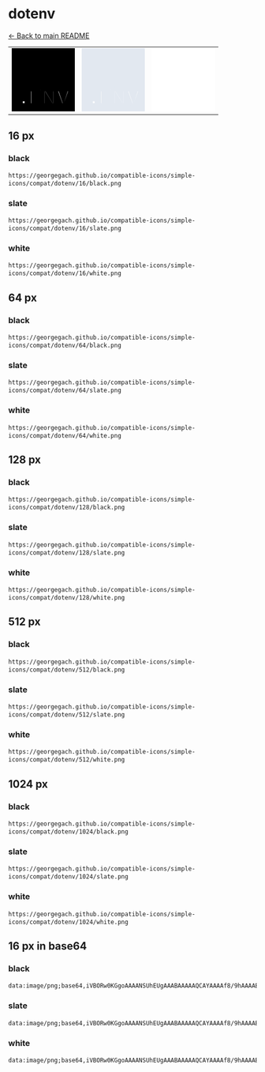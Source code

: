 # dotenv

[← Back to main README](../../README.md)

<table><tr>
  <td><img src="./128/black.png" width="128" alt="dotenv black icon" /></td>
  <td><img src="./128/slate.png" width="128" alt="dotenv slate icon" /></td>
  <td><img src="./128/white.png" width="128" alt="dotenv white icon" /></td>
</tr></table>

## 16 px

### black
```
https://georgegach.github.io/compatible-icons/simple-icons/compat/dotenv/16/black.png
```

### slate
```
https://georgegach.github.io/compatible-icons/simple-icons/compat/dotenv/16/slate.png
```

### white
```
https://georgegach.github.io/compatible-icons/simple-icons/compat/dotenv/16/white.png
```

## 64 px

### black
```
https://georgegach.github.io/compatible-icons/simple-icons/compat/dotenv/64/black.png
```

### slate
```
https://georgegach.github.io/compatible-icons/simple-icons/compat/dotenv/64/slate.png
```

### white
```
https://georgegach.github.io/compatible-icons/simple-icons/compat/dotenv/64/white.png
```

## 128 px

### black
```
https://georgegach.github.io/compatible-icons/simple-icons/compat/dotenv/128/black.png
```

### slate
```
https://georgegach.github.io/compatible-icons/simple-icons/compat/dotenv/128/slate.png
```

### white
```
https://georgegach.github.io/compatible-icons/simple-icons/compat/dotenv/128/white.png
```

## 512 px

### black
```
https://georgegach.github.io/compatible-icons/simple-icons/compat/dotenv/512/black.png
```

### slate
```
https://georgegach.github.io/compatible-icons/simple-icons/compat/dotenv/512/slate.png
```

### white
```
https://georgegach.github.io/compatible-icons/simple-icons/compat/dotenv/512/white.png
```

## 1024 px

### black
```
https://georgegach.github.io/compatible-icons/simple-icons/compat/dotenv/1024/black.png
```

### slate
```
https://georgegach.github.io/compatible-icons/simple-icons/compat/dotenv/1024/slate.png
```

### white
```
https://georgegach.github.io/compatible-icons/simple-icons/compat/dotenv/1024/white.png
```

## 16 px in base64

### black
```
data:image/png;base64,iVBORw0KGgoAAAANSUhEUgAAABAAAAAQCAYAAAAf8/9hAAAABmJLR0QA/wD/AP+gvaeTAAAAiklEQVQ4je3TuwrCQBCF4W8lStRCiYhWvv+L2XkhQgQvUZuJqASbtDmw7DDM/OewsAlPHTTostwDekCjrKW3wyXqAiXW2IdhhiEqLNoAJTZ4xPAUR8xwDVD6l0A4wA35R3+EeezdfwHbIKdwrLCM2IdIkKPGOM7XI05ioMA5QDVOWMXd6F0nHb/zC9QhGEBtPBVUAAAAAElFTkSuQmCC
```

### slate
```
data:image/png;base64,iVBORw0KGgoAAAANSUhEUgAAABAAAAAQCAYAAAAf8/9hAAAABmJLR0QA/wD/AP+gvaeTAAAAr0lEQVQ4je2Ty2oCURBET13GoGZhUEJc+f/fJQhZxBgHFGL0HhejQXQ5W2vXr+rqgs7y80d6oPQZfhI8Ca5o7hMhX1J/L+EUsgXmgbVSLDSYQXRHmD0QCFvJIqQGmoqvCRtgAhyKrE0NduseCLo0A5BK/hKGN6WXCm+paRKO3p2wComYhI24Q97pfPrWTMAhcEphpIzg1kQd2zVM1T2SgqdIi3yo7UUdSvuvtu87nwHr5EymOqLwNgAAAABJRU5ErkJggg==
```

### white
```
data:image/png;base64,iVBORw0KGgoAAAANSUhEUgAAABAAAAAQCAYAAAAf8/9hAAAABmJLR0QA/wD/AP+gvaeTAAAAjElEQVQ4je3TuwrCQBCF4S+iErVQIqKV7/9idl6IEMFLXJuJqASbtDmw7DDM/OewsFlKKemgQZflHtADGg1bentcoy5QYoNDGA4xQoVlG6DEFs8YnuGEOW4Byv4lEA5wR/7RH2MRe49fwC7IWThWWEXsYyTIUWMS5+sRpzFQ4BKgGmes4270rrOu3/kFrv0eOlZIkbIAAAAASUVORK5CYII=
```

